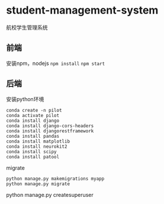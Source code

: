 # student-management-system
航校学生管理系统

## 前端
安装npm，nodejs
`npm install`
`npm start`

## 后端
安装python环境
```
conda create -n pilot
conda activate pilot
conda install django
conda install django-cors-headers
conda install djangorestframework
conda install pandas
conda install matplotlib
conda install neurokit2
conda install scipy
conda install patool
```

migrate
```
python manage.py makemigrations myapp
python manage.py migrate
```

python manage.py createsuperuser

